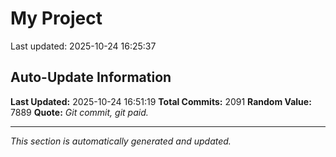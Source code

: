 # My Project


Last updated: 2025-10-24 16:25:37


















































































































































































































































































































































































































































































































































































































































































































































































































































































































































































































































































































































































































































































































































































































































































































































































































































































































































































































































































































































































































































































































































































































































































































































































































































































































































































## Auto-Update Information

**Last Updated:** 2025-10-24 16:51:19
**Total Commits:** 2091
**Random Value:** 7889
**Quote:** _Git commit, git paid._

---
_This section is automatically generated and updated._